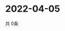# 2022-04-05
  共 0条

  <!-- BEGIN -->
  <!-- 最后更新时间Tue Apr 05 2022 21:03:59 GMT+0000 (Coordinated Universal Time) -->
  
  <!-- END -->
  
  